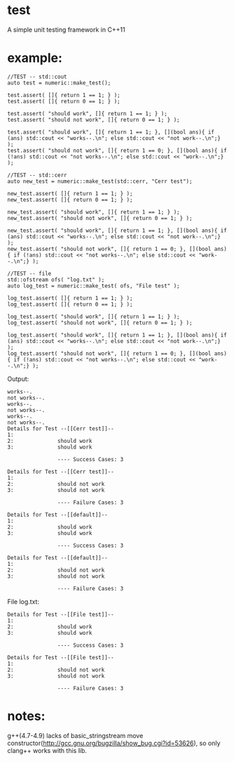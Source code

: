 test
====

A simple unit testing framework in C++11

example:
==

    //TEST -- std::cout
    auto test = numeric::make_test();

    test.assert( []{ return 1 == 1; } );
    test.assert( []{ return 0 == 1; } );

    test.assert( "should work", []{ return 1 == 1; } );
    test.assert( "should not work", []{ return 0 == 1; } );

    test.assert( "should work", []{ return 1 == 1; }, [](bool ans){ if (ans) std::cout << "works--.\n"; else std::cout << "not work--.\n";} );
    test.assert( "should not work", []{ return 1 == 0; }, [](bool ans){ if (!ans) std::cout << "not works--.\n"; else std::cout << "work--.\n";} );

    //TEST -- std::cerr
    auto new_test = numeric::make_test(std::cerr, "Cerr test");

    new_test.assert( []{ return 1 == 1; } );
    new_test.assert( []{ return 0 == 1; } );

    new_test.assert( "should work", []{ return 1 == 1; } );
    new_test.assert( "should not work", []{ return 0 == 1; } );

    new_test.assert( "should work", []{ return 1 == 1; }, [](bool ans){ if (ans) std::cout << "works--.\n"; else std::cout << "not work--.\n";} );
    new_test.assert( "should not work", []{ return 1 == 0; }, [](bool ans){ if (!ans) std::cout << "not works--.\n"; else std::cout << "work--.\n";} );

    //TEST -- file
    std::ofstream ofs( "log.txt" );
    auto log_test = numeric::make_test( ofs, "File test" );

    log_test.assert( []{ return 1 == 1; } );
    log_test.assert( []{ return 0 == 1; } );

    log_test.assert( "should work", []{ return 1 == 1; } );
    log_test.assert( "should not work", []{ return 0 == 1; } );

    log_test.assert( "should work", []{ return 1 == 1; }, [](bool ans){ if (ans) std::cout << "works--.\n"; else std::cout << "not work--.\n";} );
    log_test.assert( "should not work", []{ return 1 == 0; }, [](bool ans){ if (!ans) std::cout << "not works--.\n"; else std::cout << "work--.\n";} );

Output:

    works--.
    not works--.
    works--.
    not works--.
    works--.
    not works--.
    Details for Test --[[Cerr test]]--
    1:
    2:              should work
    3:              should work

                    ---- Success Cases: 3

    Details for Test --[[Cerr test]]--
    1:
    2:              should not work
    3:              should not work

                    ---- Failure Cases: 3

    Details for Test --[[default]]--
    1:
    2:              should work
    3:              should work

                    ---- Success Cases: 3

    Details for Test --[[default]]--
    1:
    2:              should not work
    3:              should not work

                    ---- Failure Cases: 3

File log.txt:

    Details for Test --[[File test]]--
    1:
    2:              should work
    3:              should work

                    ---- Success Cases: 3

    Details for Test --[[File test]]--
    1:
    2:              should not work
    3:              should not work

                    ---- Failure Cases: 3


notes:
==
g++(4.7-4.9) lacks of basic_stringstream move constructor(http://gcc.gnu.org/bugzilla/show_bug.cgi?id=53626), so only clang++ works with this lib.


